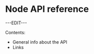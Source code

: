 ﻿---
sidebar_position: 4
---

# Node API reference

---EDIT---

Contents:

- General info about the API
- Links